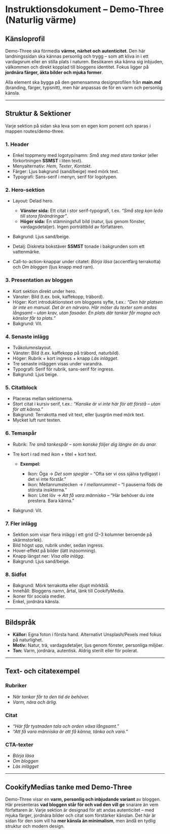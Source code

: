 # Instruktionsdokument – Demo-Three (Naturlig värme)

## Känsloprofil

Demo-Three ska förmedla **värme, närhet och autenticitet**. Den här landningssidan ska kännas personlig och trygg – som att kliva in i ett vardagsrum eller en stilla plats i naturen. Besökaren ska känna sig inbjuden, välkommen och direkt kopplad till bloggens identitet. Fokus ligger på **jordnära färger, äkta bilder och mjuka former**.

Alla element ska bygga på den gemensamma designprofilen från **main.md** (branding, färger, typsnitt), men här anpassas de för en varm och personlig känsla.

---

## Struktur & Sektioner

Varje sektion på sidan ska leva som en egen kom ponent och sparas i mappen routes/demo-three.

### 1. Header

- Enkel toppmeny med logotyp/namn: _Små steg med stora tankar_ (eller förkortningen **SSMST** i liten text).
- Menyalternativ: _Hem_, _Texter_, _Kontakt_.
- Färger: Ljus bakgrund (sand/beige) med mörk text.
- Typografi: Sans-serif i menyn, serif för logotypen.

### 2. Hero-sektion

- Layout: Delad hero.

  - **Vänster sida:** Ett citat i stor serif-typografi, t.ex. _“Små steg kan leda till stora förändringar”_.
  - **Höger sida:** En stämningsfull bild (natur, ljus genom fönster, vardagsdetaljer). Ingen porträttbild av författaren.

- Bakgrund: Ljus sand/beige.
- Detalj: Diskreta bokstäver **SSMST** tonade i bakgrunden som ett vattenmärke.
- Call-to-action-knappar under citatet: _Börja läsa_ (accentfärg terrakotta) och _Om bloggen_ (ljus knapp med ram).

### 3. Presentation av bloggen

- Kort sektion direkt under hero.
- Vänster: Bild (t.ex. bok, kaffekopp, träbord).
- Höger: Kort introduktionstext om bloggens syfte, t.ex.:
  _“Den här platsen är inte en manual. Det är en närvaro. Här möter du texter som andas långsamt – utan krav, utan fasader. En plats där tankar får mogna och känslor får ta plats.”_
- Bakgrund: Vit.

### 4. Senaste inlägg

- Tvåkolumnslayout.
- Vänster: Bild (t.ex. kaffekopp på träbord, naturbild).
- Höger: Rubrik + kort ingress + knapp _Läs inlägget_.
- Tre senaste inläggen visas under varandra.
- Typografi: Serif för rubrik, sans-serif för ingress.
- Bakgrund: Ljus beige.

### 5. Citatblock

- Placeras mellan sektionerna.
- Stort citat i kursiv serif, t.ex.: _“Kanske är vi inte här för att förstå – utan för att känna.”_
- Bakgrund: Terrakotta med vit text, eller ljusgrön med mörk text.
- Mycket luft runt texten.

### 6. Temaspår

- Rubrik: _Tre små tankespår – som kanske följer dig längre än du anar._
- Tre kort i rad med ikon + titel + kort text.

  - **Exempel:**

    - Ikon: Öga → _Det som speglar_ – “Ofta ser vi oss själva tydligast i det vi inte förstår.”
    - Ikon: Mellanrumstecken → _I mellanrummet_ – “I pauserna föds de största insikterna.”
    - Ikon: Litet löv → _Att få vara människa_ – “Här behöver du inte prestera. Bara känna.”

- Bakgrund: Vit.

### 7. Fler inlägg

- Sektion som visar flera inlägg i ett grid (2–3 kolumner beroende på skärmstorlek).
- Bild högst upp, rubrik under, sedan ingress.
- Hover-effekt på bilder (lätt inzoomning).
- Knapp längst ner: _Visa alla inlägg_.
- Bakgrund: Ljus sand/beige.

### 8. Sidfot

- Bakgrund: Mörk terrakotta eller djupt mörkblå.
- Innehåll: Bloggens namn, årtal, länk till CookifyMedia.
- Ikoner för sociala medier.
- Enkel, jordnära känsla.

---

## Bildspråk

- **Källor:** Egna foton i första hand. Alternativt Unsplash/Pexels med fokus på naturlighet.
- **Motiv:** Natur, trä, vardagsdetaljer, ljus genom fönster, personliga miljöer.
- **Ton:** Varm, jordnära, autentisk. Aldrig sterilt eller för polerat.

---

## Text- och citatexempel

### Rubriker

- _När tankar får ta den tid de behöver._
- _Varm, nära och ärlig._

### Citat

- _“Här får tystnaden tala och orden växa långsamt.”_
- _“Att få vara människa är att få känna, tänka och vara.”_

### CTA-texter

- _Börja läsa_
- _Om bloggen_
- _Läs inlägget_

---

## CookifyMedias tanke med Demo-Three

Demo-Three visar en **varm, personlig och inbjudande variant** av bloggen. Här presenteras **vad bloggen står för och vad den vill ge** snarare än vem författaren är. Varje sektion är designad för att andas autenticitet – med mjuka färger, jordnära bilder och citat som förstärker känslan. Det här är sidan för den som vill ha **mer känsla än minimalism**, men ändå en tydlig struktur och modern design.
